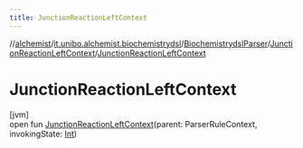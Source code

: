 ```yaml
---
title: JunctionReactionLeftContext
---
```

//[alchemist](../../../../index.html)/[it.unibo.alchemist.biochemistrydsl](../../index.html)/[BiochemistrydslParser](../index.html)/[JunctionReactionLeftContext](index.html)/[JunctionReactionLeftContext](-junction-reaction-left-context.html)



# JunctionReactionLeftContext



[jvm]\
open fun [JunctionReactionLeftContext](-junction-reaction-left-context.html)(parent: ParserRuleContext, invokingState: [Int](https://kotlinlang.org/api/latest/jvm/stdlib/kotlin/-int/index.html))




